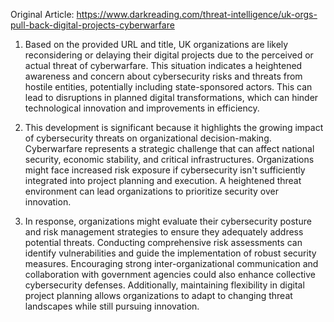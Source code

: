 Original Article: https://www.darkreading.com/threat-intelligence/uk-orgs-pull-back-digital-projects-cyberwarfare

1) Based on the provided URL and title, UK organizations are likely reconsidering or delaying their digital projects due to the perceived or actual threat of cyberwarfare. This situation indicates a heightened awareness and concern about cybersecurity risks and threats from hostile entities, potentially including state-sponsored actors. This can lead to disruptions in planned digital transformations, which can hinder technological innovation and improvements in efficiency.

2) This development is significant because it highlights the growing impact of cybersecurity threats on organizational decision-making. Cyberwarfare represents a strategic challenge that can affect national security, economic stability, and critical infrastructures. Organizations might face increased risk exposure if cybersecurity isn't sufficiently integrated into project planning and execution. A heightened threat environment can lead organizations to prioritize security over innovation.

3) In response, organizations might evaluate their cybersecurity posture and risk management strategies to ensure they adequately address potential threats. Conducting comprehensive risk assessments can identify vulnerabilities and guide the implementation of robust security measures. Encouraging strong inter-organizational communication and collaboration with government agencies could also enhance collective cybersecurity defenses. Additionally, maintaining flexibility in digital project planning allows organizations to adapt to changing threat landscapes while still pursuing innovation.